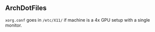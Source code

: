## ArchDotFiles

`xorg.conf` goes in `/etc/X11/` if machine is a 4x GPU setup with a single monitor.
